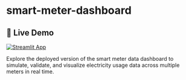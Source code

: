 # smart-meter-dashboard

## 🚀 Live Demo

[![Streamlit App](https://img.shields.io/badge/Streamlit-Live_App-success?style=flat&logo=streamlit&logoColor=white&labelColor=ff4b4b)](https://smart-meter-dashboard-4wjhgvtkgukztsntg752bj.streamlit.app/)

Explore the deployed version of the smart meter data dashboard to simulate, validate, and visualize electricity usage data across multiple meters in real time.
